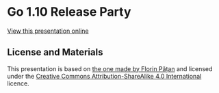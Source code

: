 # Go 1.10 Release Party

[View this presentation online](https://talks.godoc.org/github.com/AlekSi/go-1.10-release-party/presentation.slide)

## License and Materials

This presentation is based on [the one made by Florin Pățan](https://github.com/dlsniper/talks/tree/master/2018/go-1.10-release-party)
and licensed under the [Creative Commons Attribution-ShareAlike 4.0 International](https://creativecommons.org/licenses/by-sa/4.0/) licence.
